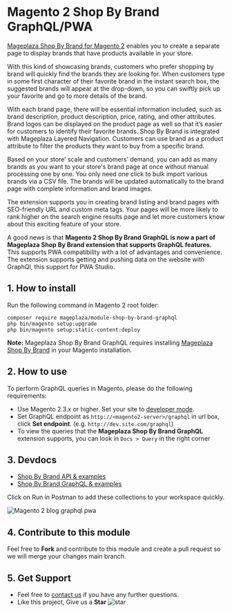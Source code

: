 # Magento 2 Shop By Brand GraphQL/PWA

[Mageplaza Shop By Brand for Magento 2](https://www.mageplaza.com/magento-2-shop-by-brand/) enables you to create a separate page to display brands that have products available in your store. 

With this kind of showcasing brands, customers who prefer shopping by brand will quickly find the brands they are looking for. When customers type in some first character of their favorite brand in the instant search box, the suggested brands will appear at the drop-down, so you can swiftly pick up your favorite and go to more details of the brand. 

With each brand page, there will be essential information included, such as brand description, product description, price, rating, and other attributes. Brand logos can be displayed on the product page as well so that it’s easier for customers to identify their favorite brands. Shop By Brand is integrated with Mageplaza Layered Navigation. Customers can use brand as a product attribute to filter the products they want to buy from a specific brand. 

Based on your store’ scale and customers’ demand, you can add as many brands as you want to your store's brand page at once without manual processing one by one. You only need one click to bulk import various brands via a CSV file. The brands will be updated automatically to the brand page with complete information and brand images. 

The extension supports you in creating brand listing and brand pages with SEO-friendly URL and custom meta tags. Your pages will be more likely to rank higher on the search engine results page and let more customers know about this exciting feature of your store. 

A good news is that **Magento 2 Shop By Brand GraphQL is now a part of Mageplaza Shop By Brand extension that supports GraphQL features.** This supports PWA compatibility with a lot of advantages and convenience. The extension supports getting and pushing data on the website with GraphQl, this support for PWA Studio.

## 1. How to install

Run the following command in Magento 2 root folder:

```
composer require mageplaza/module-shop-by-brand-graphql
php bin/magento setup:upgrade
php bin/magento setup:static-content:deploy
```

**Note:**
Mageplaza Shop By Brand GraphQL requires installing [Mageplaza Shop By Brand](https://www.mageplaza.com/magento-2-shop-by-brand/) in your Magento installation.

## 2. How to use

To perform GraphQL queries in Magento, please do the following requirements:

- Use Magento 2.3.x or higher. Set your site to [developer mode](https://www.mageplaza.com/devdocs/enable-disable-developer-mode-magento-2.html).
- Set GraphQL endpoint as `http://<magento2-server>/graphql` in url box, click **Set endpoint**. 
(e.g. `http://dev.site.com/graphql`)
- To view the queries that the **Mageplaza Shop By Brand GraphQL** extension supports, you can look in `Docs > Query` in the right corner

## 3. Devdocs

- [Shop By Brand API & examples](https://documenter.getpostman.com/view/10589000/SzRxXr2x?version=latest)
- [Shop By Brand GraphQL & examples](https://documenter.getpostman.com/view/10589000/SzRxXr2y?version=latest)

Click on Run in Postman to add these collections to your workspace quickly.

![Magento 2 blog graphql pwa](https://i.imgur.com/lhsXlUR.gif)

## 4. Contribute to this module

Feel free to **Fork** and contribute to this module and create a pull request so we will merge your changes main branch.

## 5. Get Support

- Feel free to [contact us](https://www.mageplaza.com/contact.html) if you have any further questions.
- Like this project, Give us a **Star** ![star](https://i.imgur.com/S8e0ctO.png)
